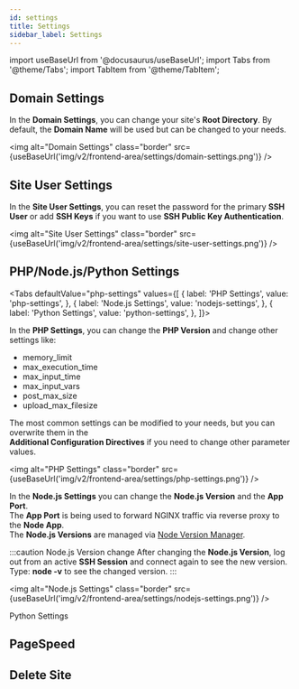 ```yaml
---
id: settings
title: Settings
sidebar_label: Settings
---
```


import useBaseUrl from '@docusaurus/useBaseUrl';
import Tabs from '@theme/Tabs';
import TabItem from '@theme/TabItem';

## Domain Settings

In the **Domain Settings**, you can change your site's **Root Directory**. By default, the **Domain Name** will be used but can be changed to your needs.

<img alt="Domain Settings" class="border" src={useBaseUrl('img/v2/frontend-area/settings/domain-settings.png')} />

## Site User Settings

In the **Site User Settings**, you can reset the password for the primary **SSH User** or add **SSH Keys** if you want to use **SSH Public Key Authentication**.

<img alt="Site User Settings" class="border" src={useBaseUrl('img/v2/frontend-area/settings/site-user-settings.png')} />

## PHP/Node.js/Python Settings

<Tabs
defaultValue="php-settings"
values={[
{ label: 'PHP Settings', value: 'php-settings', },
{ label: 'Node.js Settings', value: 'nodejs-settings', },
{ label: 'Python Settings', value: 'python-settings', },
]}>
<TabItem value="php-settings">

In the **PHP Settings**, you can change the **PHP Version** and change other settings like:

- memory_limit
- max_execution_time
- max_input_time
- max_input_vars
- post_max_size
- upload_max_filesize

The most common settings can be modified to your needs, but you can overwrite them in the <br />
**Additional Configuration Directives** if you need to change other parameter values.

<img alt="PHP Settings" class="border" src={useBaseUrl('img/v2/frontend-area/settings/php-settings.png')} />

</TabItem>
<TabItem value="nodejs-settings">

In the **Node.js Settings** you can change the **Node.js Version** and the **App Port**. <br />
The **App Port** is being used to forward NGINX traffic via reverse proxy to the **Node App**. <br />
The **Node.js Versions** are managed via [Node Version Manager](https://github.com/nvm-sh/nvm).

:::caution Node.js Version change
After changing the **Node.js Version**, log out from an active **SSH Session** and connect again to see the new version. <br/>
Type: **node -v** to see the changed version.
:::

<img alt="Node.js Settings" class="border" src={useBaseUrl('img/v2/frontend-area/settings/nodejs-settings.png')} />

</TabItem>
<TabItem value="python-settings">

Python Settings

</TabItem>
</Tabs>

## PageSpeed

## Delete Site